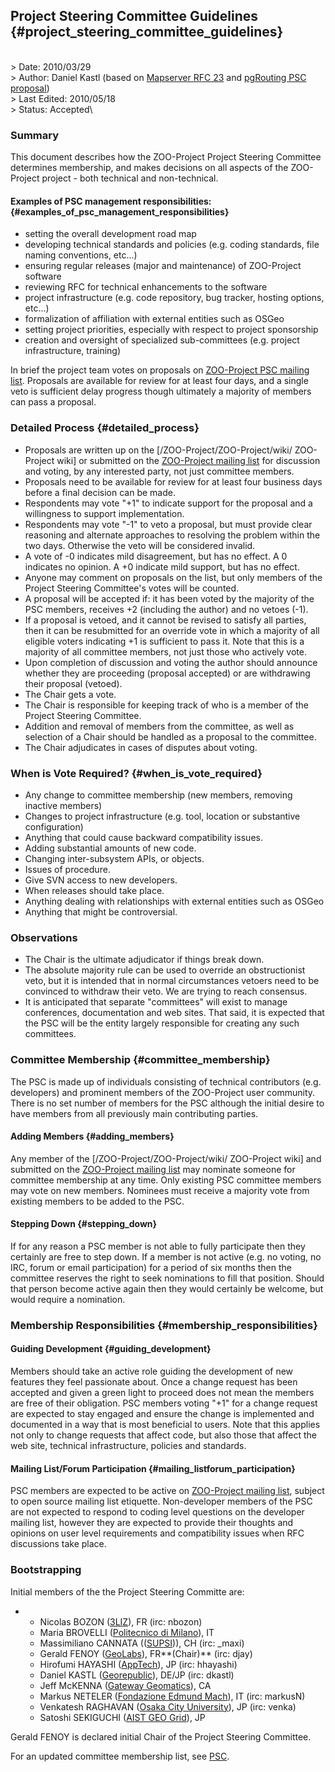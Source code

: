 ## Project Steering Committee Guidelines {#project_steering_committee_guidelines}

\
\> Date: 2010/03/29\
\> Author: Daniel Kastl (based on [Mapserver RFC
23](http://mapserver.org/development/rfc/ms-rfc-23) and [pgRouting PSC
proposal](http://pgrouting.postlbs.org/wiki/PSC))\
\> Last Edited: 2010/05/18\
\> Status: Accepted\

### Summary

This document describes how the ZOO-Project Project Steering Committee
determines membership, and makes decisions on all aspects of the
ZOO-Project project - both technical and non-technical.

#### Examples of PSC management responsibilities: {#examples_of_psc_management_responsibilities}

-   setting the overall development road map
-   developing technical standards and policies (e.g. coding standards,
    file naming conventions, etc\...)
-   ensuring regular releases (major and maintenance) of ZOO-Project
    software
-   reviewing RFC for technical enhancements to the software
-   project infrastructure (e.g. code repository, bug tracker, hosting
    options, etc\...)
-   formalization of affiliation with external entities such as OSGeo
-   setting project priorities, especially with respect to project
    sponsorship
-   creation and oversight of specialized sub-committees (e.g. project
    infrastructure, training)

In brief the project team votes on proposals on [ZOO-Project PSC mailing
list](http://lists.osgeo.org/cgi-bin/mailman/listinfo/zoo-psc).
Proposals are available for review for at least four days, and a single
veto is sufficient delay progress though ultimately a majority of
members can pass a proposal.

### Detailed Process {#detailed_process}

-   Proposals are written up on the \[/ZOO-Project/ZOO-Project/wiki/
    ZOO-Project wiki\] or submitted on the [ZOO-Project mailing
    list](http://gisws.media.osaka-cu.ac.jp/mailman/listinfo/zoo-discuss)
    for discussion and voting, by any interested party, not just
    committee members.
-   Proposals need to be available for review for at least four business
    days before a final decision can be made.
-   Respondents may vote "+1" to indicate support for the proposal and a
    willingness to support implementation.
-   Respondents may vote "-1" to veto a proposal, but must provide clear
    reasoning and alternate approaches to resolving the problem within
    the two days. Otherwise the veto will be considered invalid.
-   A vote of -0 indicates mild disagreement, but has no effect. A 0
    indicates no opinion. A +0 indicate mild support, but has no effect.
-   Anyone may comment on proposals on the list, but only members of the
    Project Steering Committee's votes will be counted.
-   A proposal will be accepted if: it has been voted by the majority of
    the PSC members, receives +2 (including the author) and no vetoes
    (-1).
-   If a proposal is vetoed, and it cannot be revised to satisfy all
    parties, then it can be resubmitted for an override vote in which a
    majority of all eligible voters indicating +1 is sufficient to pass
    it. Note that this is a majority of all committee members, not just
    those who actively vote.
-   Upon completion of discussion and voting the author should announce
    whether they are proceeding (proposal accepted) or are withdrawing
    their proposal (vetoed).
-   The Chair gets a vote.
-   The Chair is responsible for keeping track of who is a member of the
    Project Steering Committee.
-   Addition and removal of members from the committee, as well as
    selection of a Chair should be handled as a proposal to the
    committee.
-   The Chair adjudicates in cases of disputes about voting.

### When is Vote Required? {#when_is_vote_required}

-   Any change to committee membership (new members, removing inactive
    members)
-   Changes to project infrastructure (e.g. tool, location or
    substantive configuration)
-   Anything that could cause backward compatibility issues.
-   Adding substantial amounts of new code.
-   Changing inter-subsystem APIs, or objects.
-   Issues of procedure.
-   Give SVN access to new developers.
-   When releases should take place.
-   Anything dealing with relationships with external entities such as
    OSGeo
-   Anything that might be controversial.

### Observations

-   The Chair is the ultimate adjudicator if things break down.
-   The absolute majority rule can be used to override an obstructionist
    veto, but it is intended that in normal circumstances vetoers need
    to be convinced to withdraw their veto. We are trying to reach
    consensus.
-   It is anticipated that separate "committees" will exist to manage
    conferences, documentation and web sites. That said, it is expected
    that the PSC will be the entity largely responsible for creating any
    such committees.

### Committee Membership {#committee_membership}

The PSC is made up of individuals consisting of technical contributors
(e.g. developers) and prominent members of the ZOO-Project user
community. There is no set number of members for the PSC although the
initial desire to have members from all previously main contributing
parties.

#### Adding Members {#adding_members}

Any member of the \[/ZOO-Project/ZOO-Project/wiki/ ZOO-Project wiki\]
and submitted on the [ZOO-Project mailing
list](http://gisws.media.osaka-cu.ac.jp/mailman/listinfo/zoo-discuss)
may nominate someone for committee membership at any time. Only existing
PSC committee members may vote on new members. Nominees must receive a
majority vote from existing members to be added to the PSC.

#### Stepping Down {#stepping_down}

If for any reason a PSC member is not able to fully participate then
they certainly are free to step down. If a member is not active (e.g. no
voting, no IRC, forum or email participation) for a period of six months
then the committee reserves the right to seek nominations to fill that
position. Should that person become active again then they would
certainly be welcome, but would require a nomination.

### Membership Responsibilities {#membership_responsibilities}

#### Guiding Development {#guiding_development}

Members should take an active role guiding the development of new
features they feel passionate about. Once a change request has been
accepted and given a green light to proceed does not mean the members
are free of their obligation. PSC members voting "+1" for a change
request are expected to stay engaged and ensure the change is
implemented and documented in a way that is most beneficial to users.
Note that this applies not only to change requests that affect code, but
also those that affect the web site, technical infrastructure, policies
and standards.

#### Mailing List/Forum Participation {#mailing_listforum_participation}

PSC members are expected to be active on [ZOO-Project mailing
list](http://gisws.media.osaka-cu.ac.jp/mailman/listinfo/zoo-discuss),
subject to open source mailing list etiquette. Non-developer members of
the PSC are not expected to respond to coding level questions on the
developer mailing list, however they are expected to provide their
thoughts and opinions on user level requirements and compatibility
issues when RFC discussions take place.

### Bootstrapping

Initial members of the the Project Steering Committe are:

-   -   Nicolas BOZON ([3LIZ](http://www.3liz.com)), FR (irc: nbozon)
    -   Maria BROVELLI ([Politecnico di
        Milano](http://www.polimi.it//)), IT
    -   Massimiliano CANNATA (([SUPSI](http://www.ist.supsi.ch/))), CH
        (irc: \_maxi)
    -   Gerald FENOY ([GeoLabs](http://www.geolabs.fr/)), FR**(Chair)**
        (irc: djay)
    -   Hirofumi HAYASHI ([AppTech](http://www.apptec.co.jp/)), JP (irc:
        hhayashi)
    -   Daniel KASTL ([Georepublic](http://georepublic.de)), DE/JP (irc:
        dkastl)
    -   Jeff McKENNA ([Gateway
        Geomatics](http://www.gatewaygeomatics.com/)), CA
    -   Markus NETELER ([Fondazione Edmund
        Mach](http://gis.fem-environment.eu/)), IT (irc: markusN)
    -   Venkatesh RAGHAVAN ([Osaka City
        University](http://www.osaka-cu.ac.jp/index-e.html)), JP (irc:
        venka)
    -   Satoshi SEKIGUCHI ([AIST GEO
        Grid](http://www.aist.go.jp/index_en.html)), JP

Gerald FENOY is declared initial Chair of the Project Steering
Committee.

For an updated committee membership list, see [PSC](PSC "wikilink").

